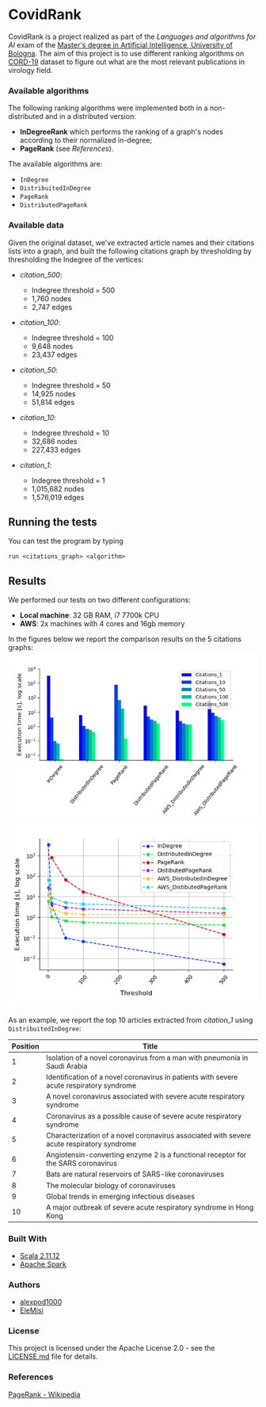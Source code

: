 # CovidRank
CovidRank is a project realized as part of the *Languages and algorithms for AI* exam of the [Master's degree in Artificial Intelligence,  University of Bologna](https://corsi.unibo.it/2cycle/artificial-intelligence).
The aim of this project is to use different ranking algorithms on  [CORD-19](https://www.kaggle.com/allen-institute-for-ai/CORD-19-research-challenge) dataset to figure out what are the most relevant publications in virology field.
### Available algorithms 
The following ranking algorithms were implemented both in a non-distributed and in a distributed version: 
* **InDegreeRank** which performs the ranking of a graph's nodes according to their normalized in-degree;
* **PageRank** (see *References*).

The available algorithms are:
* `InDegree`
* `DistribuitedInDegree`
* `PageRank`
* `DistributedPageRank`

### Available data 
Given the original dataset, we've extracted article names and their citations lists into a graph, and built the following citations graph by thresholding by thresholding the Indegree of the vertices:
* *citation_500*: 
    * Indegree threshold = 500
    * 1,760 nodes
    * 2,747 edges
    
* *citation_100*: 
    *  Indegree threshold = 100
    *  9,648 nodes
    *  23,437 edges 
    
* *citation_50*: 
    * Indegree threshold = 50
    * 14,925 nodes
    * 51,814 edges 
* *citation_10*: 
    * Indegree threshold = 10
    * 32,686 nodes
    * 227,433 edges 
* *citation_1*: 
    * Indegree threshold = 1 
    * 1,015,682 nodes
    * 1,576,019 edges 

## Running the tests

You can test the program by typing 
```
run <citations_graph> <algorithm>
```

## Results
We performed our tests on two different configurations:
* **Local machine**: 32 GB RAM, i7 7700k CPU 
* **AWS**: 2x machines with 4 cores and 16gb memory

In the figures below we report the comparison results on the 5 citations graphs: 
![Algorithms performances 1](https://github.com/EleMisi/CovidRank/blob/master/images/Algorithms_performance.png)
![Algorithms performances 2](https://github.com/EleMisi/CovidRank/blob/master/images/Algorithms_performance_thrs.png)

As an example, we report the top 10 articles extracted from *citation_1* using `DistribuitedInDegree`:

Position | Title
------------ | -------------
1 | Isolation of a novel coronavirus from a man with pneumonia in Saudi Arabia
2 | Identification of a novel coronavirus in patients with severe acute respiratory syndrome
3 | A novel coronavirus associated with severe acute respiratory syndrome
4 | Coronavirus as a possible cause of severe acute respiratory syndrome
5 | Characterization of a novel coronavirus associated with severe acute respiratory syndrome
6 | Angiotensin-converting enzyme 2 is a functional receptor for the SARS coronavirus
7 | Bats are natural reservoirs of SARS-like coronaviruses
8 | The molecular biology of coronaviruses
9 | Global trends in emerging infectious diseases
10 | A major outbreak of severe acute respiratory syndrome in Hong Kong

### Built With

* [Scala 2.11.12](https://www.scala-lang.org/)
* [Apache Spark](https://spark.apache.org/)


### Authors

* [alexpod1000](https://github.com/alexpod1000)
* [EleMisi](https://github.com/EleMisi)


### License

This project is licensed under the Apache License 2.0 - see the [LICENSE.md](https://github.com/EleMisi/CovidRank/blob/master/LICENSE) file for details.

### References

[PageRank - Wikipedia](https://it.wikipedia.org/wiki/PageRank)
